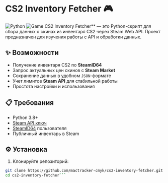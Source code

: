 # CS2 Inventory Fetcher 🎮

![Python](https://img.shields.io/badge/Python-3.8+-blue?logo=python)
![Game](https://img.shields.io/badge/Game-CounterStrike_2-orange?logo=steam)
CS2 Inventory Fetcher** — это Python-скрипт для сбора данных о скинах из инвентаря CS2 через Steam Web API. Проект предназначен для изучения работы с API и обработки данных.

## ✨ Возможности

- Получение инвентаря CS2 по **SteamID64**
- Запрос актуальных цен скинов с **Steam Market**
- Сохранение данных в удобном `JSON`-формате
- Учет лимитов **Steam API** для стабильной работы
- Простота настройки и использования

## 📋 Требования
- Python 3.8+
- [Steam API ключ](https://steamcommunity.com/dev/apikey)
- [SteamID64](https://steamid.io/) пользователя
- Публичный инвентарь в Steam

## ⚙️ Установка
1. Клонируйте репозиторий:
```bash
git clone https://github.com/mactracker-cmyk/cs2-inventory-fetcher.git
cd cs2-inventory-fetcher```

